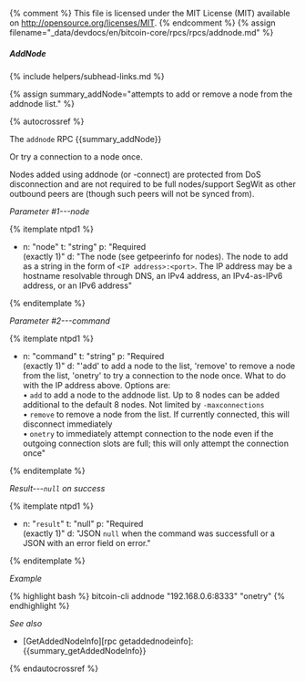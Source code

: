{% comment %}
This file is licensed under the MIT License (MIT) available on
http://opensource.org/licenses/MIT.
{% endcomment %}
{% assign filename="_data/devdocs/en/bitcoin-core/rpcs/rpcs/addnode.md" %}

##### AddNode
{% include helpers/subhead-links.md %}

{% assign summary_addNode="attempts to add or remove a node from the addnode list." %}

{% autocrossref %}

The `addnode` RPC {{summary_addNode}}

Or try a connection to a node once.

Nodes added using addnode (or -connect) are protected from DoS disconnection and are not required to be
full nodes/support SegWit as other outbound peers are (though such peers will not be synced from).

*Parameter #1---node*

{% itemplate ntpd1 %}
- n: "node"
  t: "string"
  p: "Required<br>(exactly 1)"
  d: "The node (see getpeerinfo for nodes). The node to add as a string in the form of `<IP address>:<port>`.  The IP address may be a hostname resolvable through DNS, an IPv4 address, an IPv4-as-IPv6 address, or an IPv6 address"

{% enditemplate %}

*Parameter #2---command*

{% itemplate ntpd1 %}
- n: "command"
  t: "string"
  p: "Required<br>(exactly 1)"
  d: "'add' to add a node to the list, 'remove' to remove a node from the list, 'onetry' to try a connection to the node once. What to do with the IP address above.  Options are:<br>• `add` to add a node to the addnode list.  Up to 8 nodes can be added additional to the default 8 nodes. Not limited by `-maxconnections`<br>• `remove` to remove a node from the list.  If currently connected, this will disconnect immediately<br>• `onetry` to immediately attempt connection to the node even if the outgoing connection slots are full; this will only attempt the connection once"

{% enditemplate %}

*Result---`null` on success*

{% itemplate ntpd1 %}
- n: "`result`"
  t: "null"
  p: "Required<br>(exactly 1)"
  d: "JSON `null` when the command was successfull or a JSON with an error field on error."

{% enditemplate %}

*Example*

{% highlight bash %}
bitcoin-cli addnode "192.168.0.6:8333" "onetry"
{% endhighlight %}

*See also*

* [GetAddedNodeInfo][rpc getaddednodeinfo]: {{summary_getAddedNodeInfo}}

{% endautocrossref %}

